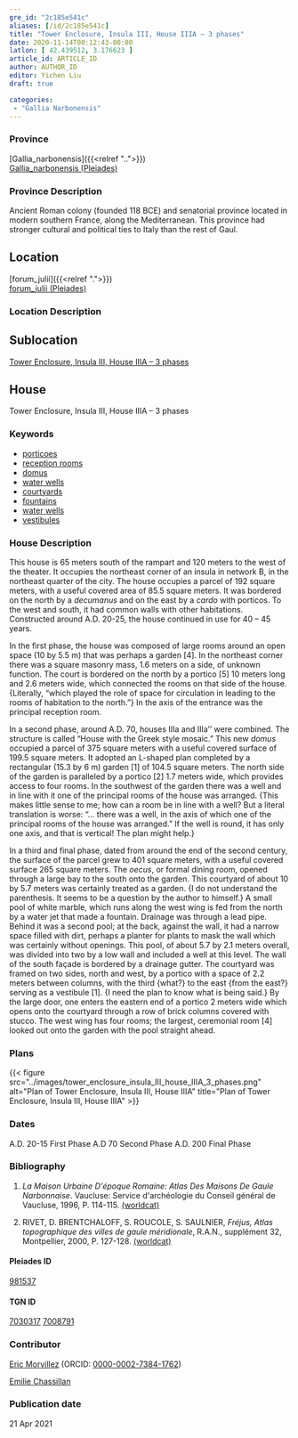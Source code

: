 ```yaml
---
gre_id: "2c185e541c"
aliases: [/id/2c185e541c]
title: "Tower Enclosure, Insula III, House IIIA – 3 phases"
date: 2020-11-14T00:12:43-00:00
latlon: [ 42.439512, 3.176623 ]
article_id: ARTICLE_ID
author: AUTHOR_ID
editor: Yichen Liu
draft: true

categories:
 - "Gallia Narbonensis"
---
```


### Province

[Gallia_narbonensis]({{<relref "..">}}) \
[Gallia_narbonensis (Pleiades)](https://pleiades.stoa.org/places/981537)

### Province Description

Ancient Roman colony (founded 118 BCE) and senatorial province located in modern southern France, along the Mediterranean. This province had stronger cultural and political ties to Italy than the rest of Gaul.

## Location

[forum_julii]({{<relref ".">}}) \
[forum_julii (Pleiades)](https://pleiades.stoa.org/places/307416064)

### Location Description

<!--### Location Description-->

<!-- LEAVE THIS BLANK FOR NOW -->

## Sublocation

[Tower Enclosure, Insula III, House IIIA – 3 phases](#)

<!--### Sublocation Description-->

<!-- DESCRIPTION -->

## House

Tower Enclosure, Insula III, House IIIA – 3 phases



### Keywords
- [porticoes](http://vocab.getty.edu/page/aat/300004145)
- [reception rooms](http://vocab.getty.edu/page/aat/300077176)
- [domus](http://vocab.getty.edu/page/aat/300005506)
- [water wells](http://vocab.getty.edu/page/aat/300152327)
- [courtyards](http://vocab.getty.edu/page/aat/300004095)
- [fountains](http://vocab.getty.edu/page/aat/300006179)
- [water wells](http://vocab.getty.edu/page/aat/300152327)
- [vestibules](http://vocab.getty.edu/page/aat/300083076)



### House Description

This house is 65 meters south of the rampart and 120 meters to the west of the theater. It occupies the northeast corner of an insula in network B, in the northeast quarter of the city. The house occupies a parcel of 192 square meters, with a useful covered area of 85.5 square meters.  It was bordered on the north by a *decumanus* and on the east by a *cardo* with porticos.  To the west and south, it had common walls with other habitations. Constructed around A.D. 20-25, the house continued in use for 40 – 45 years.

In the first phase, the house was composed of large rooms around an open space (10 by 5.5 m) that was perhaps a garden [4]. In the northeast corner there was a square masonry mass, 1.6 meters on a side, of unknown function. The court is bordered on the north by a portico [5] 10 meters long and 2.6 meters wide, which connected the rooms on that side of the house. {Literally, “which played the role of space for circulation in leading to the rooms of habitation to the north.”} In the axis of the entrance was the principal reception room.

In a second phase, around A.D. 70, houses IIIa and IIIa’’ were combined. The structure is called “House with the Greek style mosaic.” This new *domus* occupied a parcel of 375 square meters with a useful covered surface of 199.5 square meters.  It adopted an L-shaped plan completed by a rectangular (15.3 by 6 m) garden [1] of 104.5 square meters.  The north side of the garden is paralleled by a portico [2] 1.7 meters wide, which provides access to four rooms. In the southwest of the garden there was a well and in line with it one of the principal rooms of the house was arranged. {This makes little sense to me; how can a room be in line with a well?  But a literal translation is worse: “… there was a well, in the axis of which one of the principal rooms of the house was arranged.” If the well is round, it has only one axis, and that is vertical! The plan might help.}

In a third and final phase, dated from around the end of the second century, the surface of the parcel grew to 401 square meters, with a useful covered surface 265 square meters. The *oecus*, or formal dining room, opened through a large bay to the south onto the garden. This courtyard of about 10 by 5.7 meters was certainly treated as a garden. {I do not understand the parenthesis. It seems to be a question by the author to himself.} A small pool of white marble, which runs along the west wing is fed from the north by a water jet that made a fountain. Drainage was through a lead pipe. Behind it was a second pool; at the back, against the wall, it had a narrow space filled with dirt, perhaps a planter for plants to mask the wall which was certainly without openings. This pool, of about 5.7 by 2.1 meters overall, was divided into two by a low wall and included a well at this level. The wall of the south façade is bordered by a drainage gutter. The courtyard was framed on two sides, north and west, by a portico with a space of 2.2 meters between columns, with the third {what?} to the east {from the east?} serving as a vestibule [1]. {I need the plan to know what is being said.} By the large door, one enters the eastern end of a portico 2 meters wide which opens onto the courtyard through a row of brick columns covered with stucco. The west wing has four rooms; the largest, ceremonial room [4] looked out onto the garden with the pool straight ahead.




### Plans


{{< figure src="../images/tower_enclosure_insula_III_house_IIIA_3_phases.png" alt="Plan of Tower Enclosure, Insula III, House IIIA" title="Plan of Tower Enclosure, Insula III, House IIIA" >}}



### Dates

A.D. 20-15 First Phase
A.D 70 Second Phase
A.D. 200 Final Phase



### Bibliography

1. *La Maison Urbaine D'époque Romaine: Atlas Des Maisons De Gaule Narbonnaise*. Vaucluse: Service d'archéologie du Conseil général de Vaucluse, 1996, P. 114-115. [(worldcat)](http://www.worldcat.org/oclc/695787865)


2. RIVET,  D.  BRENTCHALOFF,  S.  ROUCOLE,  S.  SAULNIER,  *Fréjus,  Atlas topographique  des  villes  de  gaule  méridionale*,  R.A.N.,  supplément  32,  Montpellier,  2000,  P. 127-128. [(worldcat)](http://www.worldcat.org/oclc/491603596)



#### Pleiades ID

[981537](https://pleiades.stoa.org/places/981537)

#### TGN ID

[7030317](http://vocab.getty.edu/page/tgn/7030317)
[7008791](http://vocab.getty.edu/page/tgn/7008791)

### Contributor

[Eric Morvillez](link) (ORCID: [0000-0002-7384-1762](https://orcid.org/0000-0002-7384-1762))

[Emilie Chassillan](link)
### Publication date


21 Apr 2021

<!--### Related articles-->

<!-- Links to other related articles. Leave blank for now -->